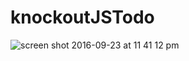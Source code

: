 # knockoutJSTodo

![screen shot 2016-09-23 at 11 41 12 pm](https://cloud.githubusercontent.com/assets/9848162/18806626/49a35562-81e7-11e6-9935-f1089950f82d.png)
